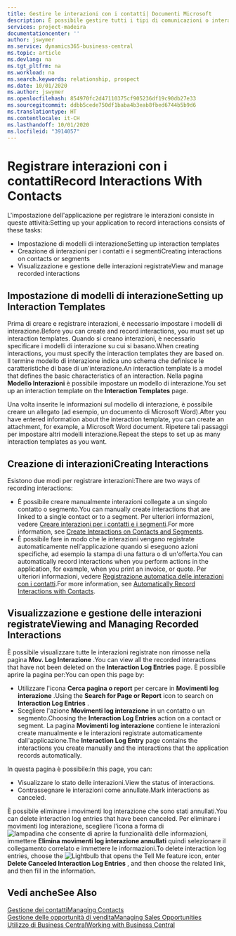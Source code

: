 ```yaml
---
title: Gestire le interazioni con i contatti| Documenti Microsoft
description: È possibile gestire tutti i tipi di comunicazioni o interazioni che intercorrono tra la società e i contatti, ad esempio comunicazioni via lettera, fax, e-mail, telefono, riunioni e così via.
services: project-madeira
documentationcenter: ''
author: jswymer
ms.service: dynamics365-business-central
ms.topic: article
ms.devlang: na
ms.tgt_pltfrm: na
ms.workload: na
ms.search.keywords: relationship, prospect
ms.date: 10/01/2020
ms.author: jswymer
ms.openlocfilehash: 854970fc2d47110375cf905236df19c90db27e33
ms.sourcegitcommit: ddbb5cede750df1baba4b3eab8fbed6744b5b9d6
ms.translationtype: HT
ms.contentlocale: it-CH
ms.lasthandoff: 10/01/2020
ms.locfileid: "3914057"
---
```

# <a name="record-interactions-with-contacts"></a><span data-ttu-id="6f969-103">Registrare interazioni con i contatti</span><span class="sxs-lookup"><span data-stu-id="6f969-103">Record Interactions With Contacts</span></span>
<span data-ttu-id="6f969-104">L'impostazione dell'applicazione per registrare le interazioni consiste in queste attività:</span><span class="sxs-lookup"><span data-stu-id="6f969-104">Setting up your application to record interactions consists of these tasks:</span></span>

* <span data-ttu-id="6f969-105">Impostazione di modelli di interazione</span><span class="sxs-lookup"><span data-stu-id="6f969-105">Setting up interaction templates</span></span>  
* <span data-ttu-id="6f969-106">Creazione di interazioni per i contatti e i segmenti</span><span class="sxs-lookup"><span data-stu-id="6f969-106">Creating interactions on contacts or segments</span></span>  
* <span data-ttu-id="6f969-107">Visualizzazione e gestione delle interazioni registrate</span><span class="sxs-lookup"><span data-stu-id="6f969-107">View and manage recorded interactions</span></span>  

##  <a name="setting-up-interaction-templates"></a><span data-ttu-id="6f969-108">Impostazione di modelli di interazione</span><span class="sxs-lookup"><span data-stu-id="6f969-108">Setting up Interaction Templates</span></span>
<span data-ttu-id="6f969-109">Prima di creare e registrare interazioni, è necessario impostare i modelli di interazione.</span><span class="sxs-lookup"><span data-stu-id="6f969-109">Before you can create and record interactions, you must set up interaction templates.</span></span> <span data-ttu-id="6f969-110">Quando si creano interazioni, è necessario specificare i modelli di interazione su cui si basano.</span><span class="sxs-lookup"><span data-stu-id="6f969-110">When creating interactions, you must specify the interaction templates they are based on.</span></span> <span data-ttu-id="6f969-111">Il termine modello di interazione indica uno schema che definisce le caratteristiche di base di un'interazione.</span><span class="sxs-lookup"><span data-stu-id="6f969-111">An interaction template is a model that defines the basic characteristics of an interaction.</span></span>
<span data-ttu-id="6f969-112">Nella pagina **Modello Interazioni** è possibile impostare un modello di interazione.</span><span class="sxs-lookup"><span data-stu-id="6f969-112">You set up an interaction template on the **Interaction Templates** page.</span></span>

<span data-ttu-id="6f969-113">Una volta inserite le informazioni sul modello di interazione, è possibile creare un allegato (ad esempio, un documento di Microsoft Word).</span><span class="sxs-lookup"><span data-stu-id="6f969-113">After you have entered information about the interaction template, you can create an attachment, for example, a Microsoft Word document.</span></span> <span data-ttu-id="6f969-114">Ripetere tali passaggi per impostare altri modelli interazione.</span><span class="sxs-lookup"><span data-stu-id="6f969-114">Repeat the steps to set up as many interaction templates as you want.</span></span>  

## <a name="creating-interactions"></a><span data-ttu-id="6f969-115">Creazione di interazioni</span><span class="sxs-lookup"><span data-stu-id="6f969-115">Creating Interactions</span></span>
<span data-ttu-id="6f969-116">Esistono due modi per registrare interazioni:</span><span class="sxs-lookup"><span data-stu-id="6f969-116">There are two ways of recording interactions:</span></span>

* <span data-ttu-id="6f969-117">È possibile creare manualmente interazioni collegate a un singolo contatto o segmento.</span><span class="sxs-lookup"><span data-stu-id="6f969-117">You can manually create interactions that are linked to a single contact or to a segment.</span></span> <span data-ttu-id="6f969-118">Per ulteriori informazioni, vedere [Creare interazioni per i contatti e i segmenti](marketing-how-create-interactions.md).</span><span class="sxs-lookup"><span data-stu-id="6f969-118">For more information, see [Create Interactions on Contacts and Segments](marketing-how-create-interactions.md).</span></span>  
* <span data-ttu-id="6f969-119">È possibile fare in modo che le interazioni vengano registrate automaticamente nell'applicazione quando si eseguono azioni specifiche, ad esempio la stampa di una fattura o di un'offerta.</span><span class="sxs-lookup"><span data-stu-id="6f969-119">You can automatically record interactions when you perform actions in the application, for example, when you print an invoice, or quote.</span></span> <span data-ttu-id="6f969-120">Per ulteriori informazioni, vedere [Registrazione automatica delle interazioni con i contatti](marketing-auto-record-interactions.md).</span><span class="sxs-lookup"><span data-stu-id="6f969-120">For more information, see [Automatically Record Interactions with Contacts](marketing-auto-record-interactions.md).</span></span>

## <a name="viewing-and-managing-recorded-interactions"></a><span data-ttu-id="6f969-121">Visualizzazione e gestione delle interazioni registrate</span><span class="sxs-lookup"><span data-stu-id="6f969-121">Viewing and Managing Recorded Interactions</span></span>
<span data-ttu-id="6f969-122">È possibile visualizzare tutte le interazioni registrate non rimosse nella pagina **Mov. Log Interazione** .</span><span class="sxs-lookup"><span data-stu-id="6f969-122">You can view all the recorded interactions that have not been deleted on the **Interaction Log Entries** page.</span></span> <span data-ttu-id="6f969-123">È possibile aprire la pagina per:</span><span class="sxs-lookup"><span data-stu-id="6f969-123">You can open this page by:</span></span>

* <span data-ttu-id="6f969-124">Utilizzare l'icona **Cerca pagina o report** per cercare in **Movimenti log interazione** .</span><span class="sxs-lookup"><span data-stu-id="6f969-124">Using the **Search for Page or Report** icon to search on **Interaction Log Entries** .</span></span>
* <span data-ttu-id="6f969-125">Scegliere l'azione **Movimenti log interazione** in un contatto o un segmento.</span><span class="sxs-lookup"><span data-stu-id="6f969-125">Choosing the **Interaction Log Entries** action on a contact or segment.</span></span>
  <span data-ttu-id="6f969-126">La pagina **Movimenti log interazione** contiene le interazioni create manualmente e le interazioni registrate automaticamente dall'applicazione.</span><span class="sxs-lookup"><span data-stu-id="6f969-126">The **Interaction Log Entry** page contains the interactions you create manually and the interactions that the application records automatically.</span></span>

<span data-ttu-id="6f969-127">In questa pagina è possibile:</span><span class="sxs-lookup"><span data-stu-id="6f969-127">In this page, you can:</span></span>

* <span data-ttu-id="6f969-128">Visualizzare lo stato delle interazioni.</span><span class="sxs-lookup"><span data-stu-id="6f969-128">View the status of interactions.</span></span>
* <span data-ttu-id="6f969-129">Contrassegnare le interazioni come annullate.</span><span class="sxs-lookup"><span data-stu-id="6f969-129">Mark interactions as canceled.</span></span>

<span data-ttu-id="6f969-130">È possibile eliminare i movimenti log interazione che sono stati annullati.</span><span class="sxs-lookup"><span data-stu-id="6f969-130">You can delete interaction log entries that have been canceled.</span></span> <span data-ttu-id="6f969-131">Per eliminare i movimenti log interazione, scegliere l'icona a forma di ![lampadina che consente di aprire la funzionalità delle informazioni](media/ui-search/search_small.png "Informazioni sull'operazione che si desidera eseguire"), immettere **Elimina movimenti log interazione annullati** quindi selezionare il collegamento correlato e immettere le informazioni.</span><span class="sxs-lookup"><span data-stu-id="6f969-131">To delete interaction log entries, choose the ![Lightbulb that opens the Tell Me feature](media/ui-search/search_small.png "Tell me what you want to do") icon, enter **Delete Canceled Interaction Log Entries** , and then choose the related link, and then fill in the information.</span></span>

## <a name="see-also"></a><span data-ttu-id="6f969-132">Vedi anche</span><span class="sxs-lookup"><span data-stu-id="6f969-132">See Also</span></span>
[<span data-ttu-id="6f969-133">Gestione dei contatti</span><span class="sxs-lookup"><span data-stu-id="6f969-133">Managing Contacts</span></span>](marketing-contacts.md)  
[<span data-ttu-id="6f969-134">Gestione delle opportunità di vendita</span><span class="sxs-lookup"><span data-stu-id="6f969-134">Managing Sales Opportunities</span></span>](marketing-manage-sales-opportunities.md)  
[<span data-ttu-id="6f969-135">Utilizzo di Business Central</span><span class="sxs-lookup"><span data-stu-id="6f969-135">Working with Business Central</span></span>](ui-work-product.md)  
